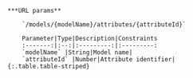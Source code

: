     ***URL params**

        `/models/{modelName}/attributes/{attributeId}`

        Parameter|Type|Description|Constraints
        :-------:|:--:|:---------:|:---------:
        `modelName` |String|Model name|
        `attributeId` |Number|Attribute identifier|
    {:.table.table-striped}

